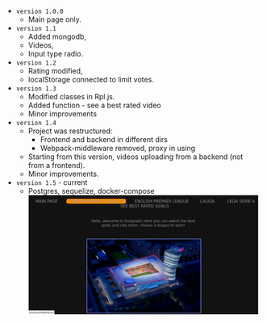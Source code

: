- `version 1.0.0`
  - Main page only.
- `version 1.1`
  - Added mongodb,
  - Videos,
  - Input type radio.
- `version 1.2` 
  - Rating modified, 
  - localStorage connected to limit votes.
- `version 1.3` 
  - Modified classes in Rpl.js. 
  - Added function - see a best rated video
  - Minor improvements
- `version 1.4`
  - Project was restructured:
    - Frontend and backend in different dirs
    - Webpack-middleware removed, proxy in using
  - Starting from this version, videos uploading from
  a backend (not from a frontend).
  - Minor improvements.
- `version 1.5` - current
  - Postgres, sequelize, docker-compose
![Screen](front/public/screenshot.png)
